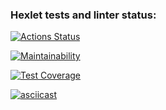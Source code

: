 ### Hexlet tests and linter status:
[![Actions Status](https://github.com/EvgeniyPy/python-project-50/workflows/hexlet-check/badge.svg)](https://github.com/EvgeniyPy/python-project-50/actions)

[![Maintainability](https://api.codeclimate.com/v1/badges/a057b2b847e97a9e27a9/maintainability)](https://codeclimate.com/github/EvgeniyPy/python-project-50/maintainability)


[![Test Coverage](https://api.codeclimate.com/v1/badges/a057b2b847e97a9e27a9/test_coverage)](https://codeclimate.com/github/EvgeniyPy/python-project-50/test_coverage)


[![asciicast](https://asciinema.org/a/C35EwmO2RzgCN9KdV0C65Qxwb.svg)](https://asciinema.org/a/C35EwmO2RzgCN9KdV0C65Qxwb)